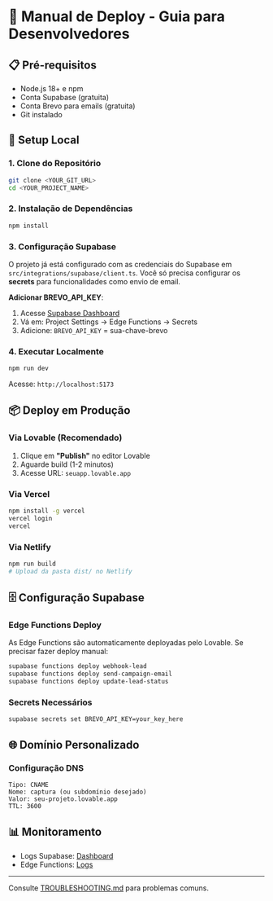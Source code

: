 # 🚀 Manual de Deploy - Guia para Desenvolvedores

## 📋 Pré-requisitos

- Node.js 18+ e npm
- Conta Supabase (gratuita)
- Conta Brevo para emails (gratuita)
- Git instalado

## 🔧 Setup Local

### 1. Clone do Repositório

```bash
git clone <YOUR_GIT_URL>
cd <YOUR_PROJECT_NAME>
```

### 2. Instalação de Dependências

```bash
npm install
```

### 3. Configuração Supabase

O projeto já está configurado com as credenciais do Supabase em `src/integrations/supabase/client.ts`. Você só precisa configurar os **secrets** para funcionalidades como envio de email.

**Adicionar BREVO_API_KEY**:
1. Acesse [Supabase Dashboard](https://supabase.com/dashboard)
2. Vá em: Project Settings → Edge Functions → Secrets
3. Adicione: `BREVO_API_KEY` = sua-chave-brevo

### 4. Executar Localmente

```bash
npm run dev
```

Acesse: `http://localhost:5173`

## 📦 Deploy em Produção

### Via Lovable (Recomendado)

1. Clique em **"Publish"** no editor Lovable
2. Aguarde build (1-2 minutos)
3. Acesse URL: `seuapp.lovable.app`

### Via Vercel

```bash
npm install -g vercel
vercel login
vercel
```

### Via Netlify

```bash
npm run build
# Upload da pasta dist/ no Netlify
```

## 🗄️ Configuração Supabase

### Edge Functions Deploy

As Edge Functions são automaticamente deployadas pelo Lovable. Se precisar fazer deploy manual:

```bash
supabase functions deploy webhook-lead
supabase functions deploy send-campaign-email
supabase functions deploy update-lead-status
```

### Secrets Necessários

```bash
supabase secrets set BREVO_API_KEY=your_key_here
```

## 🌐 Domínio Personalizado

### Configuração DNS

```
Tipo: CNAME
Nome: captura (ou subdomínio desejado)
Valor: seu-projeto.lovable.app
TTL: 3600
```

## 📊 Monitoramento

- Logs Supabase: [Dashboard](https://supabase.com/dashboard/project/_/logs)
- Edge Functions: [Logs](https://supabase.com/dashboard/project/_/functions)

---

Consulte [TROUBLESHOOTING.md](./TROUBLESHOOTING.md) para problemas comuns.
